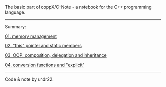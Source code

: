 The basic part of coppX/C-Note - a notebook for the C++ programming language.

---

Summary:

[01. memory management](./01_memory_management.md)

[02. "this" pointer and static members](./02_static_members.md)

[03. OOP: composition, delegation and inheritance](./03_OOP_basic.md)

[04. conversion functions and "explicit"](./04_conversion_functions_and_explicit.md)

---

Code & note by undr22.
